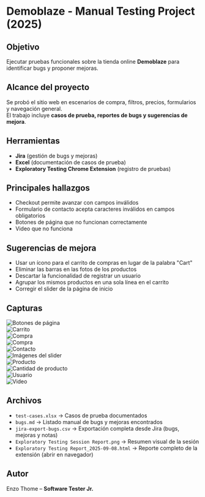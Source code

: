 # Demoblaze - Manual Testing Project (2025)

## Objetivo
Ejecutar pruebas funcionales sobre la tienda online **Demoblaze** para identificar bugs y proponer mejoras.

## Alcance del proyecto
Se probó el sitio web en escenarios de compra, filtros, precios, formularios y navegación general.  
El trabajo incluye **casos de prueba, reportes de bugs y sugerencias de mejora**.

## Herramientas
- **Jira** (gestión de bugs y mejoras)  
- **Excel** (documentación de casos de prueba)  
- **Exploratory Testing Chrome Extension** (registro de pruebas)  

## Principales hallazgos
- Checkout permite avanzar con campos inválidos  
- Formulario de contacto acepta caracteres inválidos en campos obligatorios  
- Botones de página que no funcionan correctamente  
- Video que no funciona  

## Sugerencias de mejora
- Usar un ícono para el carrito de compras en lugar de la palabra "Cart"  
- Eliminar las barras en las fotos de los productos  
- Descartar la funcionalidad de registrar un usuario  
- Agrupar los mismos productos en una sola línea en el carrito  
- Corregir el slider de la página de inicio  

## Capturas
![Botones de página](screenshots/buttons.png)  
![Carrito](screenshots/cart.png)  
![Compra](screenshots/checkout1.png)  
![Compra](screenshots/checkout2.png)  
![Contacto](screenshots/contact.png)  
![Imágenes del slider](screenshots/images.png)  
![Producto](screenshots/product.png)  
![Cantidad de producto](screenshots/productquantity.png)  
![Usuario](screenshots/user.png)  
![Video](screenshots/video.png)  

## Archivos
- `test-cases.xlsx` → Casos de prueba documentados  
- `bugs.md` → Listado manual de bugs y mejoras encontrados  
- `jira-export-bugs.csv` → Exportación completa desde Jira (bugs, mejoras y notas)  
- `Exploratory Testing Session Report.png` → Resumen visual de la sesión  
- `Exploratory Testing Report_2025-09-08.html` → Reporte completo de la extensión (abrir en navegador)

## Autor
Enzo Thome – **Software Tester Jr.**

